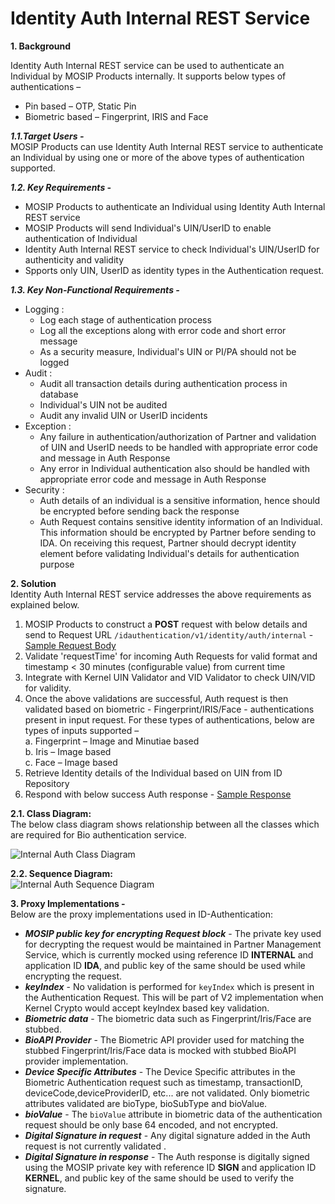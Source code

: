 # Identity Auth Internal REST Service


**1. Background**

Identity Auth Internal REST service can be used to authenticate an Individual by MOSIP Products internally. It supports below types of authentications –
-	Pin based – OTP, Static Pin
-	Biometric based – Fingerprint, IRIS and Face


 ***1.1.Target Users -***  
MOSIP Products can use Identity Auth Internal REST service to authenticate an Individual by using one or more of the above types of authentication supported.

 ***1.2. Key Requirements -***   
-	MOSIP Products to authenticate an Individual using Identity Auth Internal REST service
-	MOSIP Products will send Individual's UIN/UserID to enable authentication of Individual
-	Identity Auth Internal REST service to check Individual's UIN/UserID for authenticity and validity
-	Spports only UIN, UserID as identity types in the Authentication request.

 ***1.3. Key Non-Functional Requirements -***   
-	Logging :
	-	Log each stage of authentication process
	-	Log all the exceptions along with error code and short error message
	-	As a security measure, Individual's UIN or PI/PA should not be logged
-	Audit :
	-	Audit all transaction details during authentication process in database
	-	Individual's UIN not be audited
	-	Audit any invalid UIN or UserID incidents
-	Exception :
	-	Any failure in authentication/authorization of Partner and validation of UIN and UserID needs to be handled with appropriate error code and message in Auth Response
	-	Any error in Individual authentication also should be handled with appropriate error code and message in Auth Response 
-	Security :
	-	Auth details of an individual is a sensitive information, hence should be encrypted before sending back the response
	-	Auth Request contains sensitive identity information of an Individual. This information should be encrypted by Partner before sending to IDA. On receiving this request, Partner should decrypt identity element before validating Individual's details for authentication purpose 


**2. Solution**   
Identity Auth Internal REST service addresses the above requirements as explained below.

1.	MOSIP Products to construct a **POST** request with below details and send to Request URL `/idauthentication/v1/identity/auth/internal` - [Sample Request Body](https://github.com/mosip/documentation/blob/master/docs/ID-Authentication-APIs.md#authentication-service-internal)
2.	Validate 'requestTime' for incoming Auth Requests for valid format and timestamp < 30 minutes (configurable value) from current time
3.	Integrate with Kernel UIN Validator and VID Validator to check UIN/VID for validity. 
5.	Once the above validations are successful, Auth request is then validated based on biometric - Fingerprint/IRIS/Face - authentications present in input request. For these types of authentications, below are types of inputs supported –     
a.	Fingerprint – Image and Minutiae based    
b.	Iris – Image based    
c.	Face – Image based 
6.	Retrieve Identity details of the Individual based on UIN from ID Repository
7.	Respond with below success Auth response - [Sample Response](https://github.com/mosip/documentation/blob/master/docs/ID-Authentication-APIs.md#success-response-3)

**2.1. Class Diagram:**   
The below class diagram shows relationship between all the classes which are required for Bio authentication service.

![Internal Auth Class Diagram](_images/Internal_Auth_Class_Diagram.PNG)

**2.2. Sequence Diagram:**   
![Internal Auth Sequence Diagram](_images/Internal_Auth_Sequence_Diagram.PNG)

**3. Proxy Implementations -**   
Below are the proxy implementations used in ID-Authentication:
- ***MOSIP public key for encrypting Request block*** - The private key used for decrypting the request would be maintained in Partner Management Service, which is currently mocked using reference ID **INTERNAL** and application ID **IDA**, and public key of the same should be used while encrypting the request.
- ***keyIndex*** - No validation is performed for `keyIndex` which is present in the Authentication Request. This will be part of V2 implementation when Kernel Crypto would accept keyIndex based key validation.
- ***Biometric data*** - The biometric data such as Fingerprint/Iris/Face are stubbed.
- ***BioAPI Provider*** - The Biometric API provider used for matching the stubbed Fingerprint/Iris/Face data is mocked with stubbed BioAPI provider implementation.
- ***Device Specific Attributes*** - The Device Specific attributes in the Biometric Authentication request such as timestamp, transactionID, deviceCode,deviceProviderID, etc... are not validated. Only biometric attributes validated are bioType, bioSubType and bioValue.
- ***bioValue*** - The `bioValue` attribute in biometric data of the authentication request should be only base 64 encoded, and not encrypted.
- ***Digital Signature in request*** - Any digital signature added in the Auth request is not currently validated .
- ***Digital Signature in response*** - The Auth response is digitally signed using the MOSIP private key with reference ID **SIGN** and application ID **KERNEL**, and public key of the same should be used to verify the signature.
